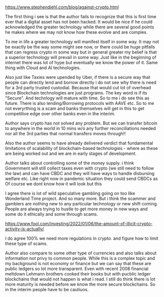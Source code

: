 https://www.stephendiehl.com/blog/against-crypto.html



The first thing i see is that the author fails to recognize that this is first time ever that a digital asset has not been hacked. It would be nice if he could acknowledged the greater technology while there are several good points he makes where we may not know how these evolve and are complex.

To me in life a greater technology will manifest itself in some way. It may not be exactly be the way some might see now, or there could be huge pitfalls that can regress crypto in some way but in general greater my belief is that a superior technology will prevail in some way. Just like in the beginning of internet there was lot of hype but eventually we know the power of it. Same thing with Cloud and AI technologies. 

Also just like Taxies were upended by Uber, if there is a secure way that people can directly lend and borrow directly i do not see why there is need for a 3rd party trusted custodial. Because that would cut lot of overhead since Blockchain technologies are just programs. The key word is if its "Secure". And technlogy will mature with time. So to me i do see this as future. There is also lending/Borrowing protocols with AAVE etc. So to me not everyrthing is a scam and banks themselves will get in this to get competitive edge over other banks even in the interim. 

Author says crypto has not solved any problem. But we can transfer bitcoin to anywhere in the world in 10 mins w/o any further reconciliations needed nor all the 3rd parties that normal transfers moves through!! 

Also the author seems to have already delivered verdict that fundamental limitations of scalability of blockchain-based technologies - where as these are being worked out and we are in early stages of development.  

Author talks about controlling some of the money supply. i think Government will still collect taxes even with crypto (we still need to follow the law) and can have CBDC and they will have ways to handle disbursing welfare etc. Like right now in pandemic situation they could send CBDCs as Of course we dont know how it will look but this 





I agree there is lot of wild speculative gambling going on too like Wonderland Time project. And so many more. But i think the scammer and gamblers  are nothing new to any particular technology or new shift coming. People are always trying to hustle to get more money in new ways and some do it ethically and some through scams. 

https://www.fool.com/investing/2022/01/06/the-amount-of-illicit-crypto-activity-is-actually/

I do agree 100% we need more regulations in crypto. and figure how to limit these type of scams. 



Author also compare to some other type of currencies and also talks about information not privy to common people. While this is a complex topic and my background is not economy or finance but we can say that these are public ledgers so lot more transparent. Even with recent 2008 financial meltdown Lehmann brothers cooked their books but with pucblic ledger blockchains that would not happen is what i read. I still do think there is lot more maturity is needed before we know the more secure blockchains. So in the interim people have to be cautiuos. 

